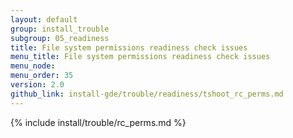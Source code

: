 ```yaml
---
layout: default
group: install_trouble
subgroup: 05_readiness
title: File system permissions readiness check issues
menu_title: File system permissions readiness check issues
menu_node: 
menu_order: 35
version: 2.0
github_link: install-gde/trouble/readiness/tshoot_rc_perms.md
---
```


{% include install/trouble/rc_perms.md %}